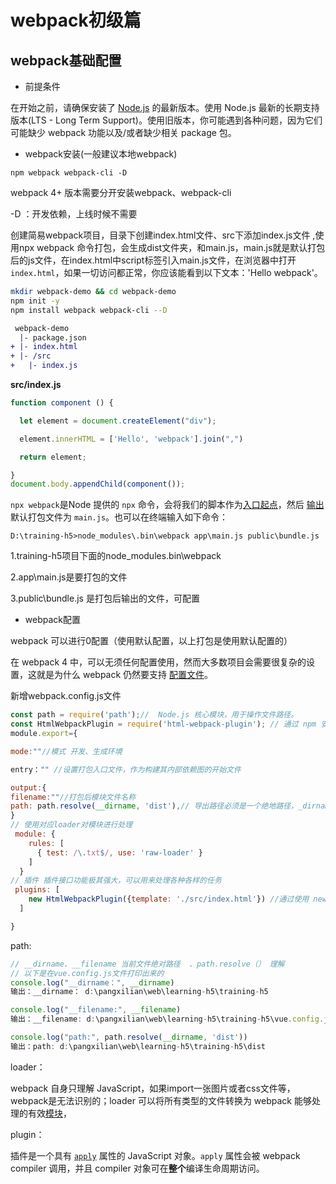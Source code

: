 #                           webpack初级篇

## webpack基础配置

- 前提条件

在开始之前，请确保安装了 [Node.js](https://nodejs.org/en/) 的最新版本。使用 Node.js 最新的长期支持版本(LTS - Long Term Support)。使用旧版本，你可能遇到各种问题，因为它们可能缺少 webpack 功能以及/或者缺少相关 package 包。

- webpack安装(一般建议本地webpack)

```
npm webpack webpack-cli -D
```

 webpack 4+ 版本需要分开安装webpack、webpack-cli 

-D ：开发依赖，上线时候不需要

创建简易webpack项目，目录下创建index.html文件、src下添加index.js文件 ,使用npx webpack 命令打包，会生成dist文件夹，和main.js，main.js就是默认打包后的js文件，在index.html中script标签引入main.js文件，在浏览器中打开 `index.html`，如果一切访问都正常，你应该能看到以下文本：'Hello webpack'。

```bash
mkdir webpack-demo && cd webpack-demo
npm init -y
npm install webpack webpack-cli --D
```

```diff
 webpack-demo
  |- package.json
+ |- index.html
+ |- /src
+   |- index.js
```

**src/index.js**

```javascript
function component () {

  let element = document.createElement("div");

  element.innerHTML = ['Hello', 'webpack'].join(",")

  return element;

}
document.body.appendChild(component());
```

`npx webpack`是Node 提供的 `npx` 命令，会将我们的脚本作为[入口起点](https://www.webpackjs.com/concepts/entry-points)，然后 [输出](https://www.webpackjs.com/concepts/output) 默认打包文件为 `main.js`。也可以在终端输入如下命令：

```
D:\training-h5>node_modules\.bin\webpack app\main.js public\bundle.js
```

1.training-h5项目下面的node_modules\.bin\webpack

2.app\main.js是要打包的文件

3.public\bundle.js 是打包后输出的文件，可配置

- webpack配置

webpack 可以进行0配置（使用默认配置，以上打包是使用默认配置的）

在 webpack 4 中，可以无须任何配置使用，然而大多数项目会需要很复杂的设置，这就是为什么 webpack 仍然要支持 [配置文件](https://www.webpackjs.com/concepts/configuration)。

新增webpack.config.js文件

```javascript
const path = require('path');//  Node.js 核心模块，用于操作文件路径。
const HtmlWebpackPlugin = require('html-webpack-plugin'); // 通过 npm 安装
module.export={

mode:""//模式 开发、生成环境

entry："" //设置打包入口文件，作为构建其内部依赖图的开始文件

output:{
filename:""//打包后模块文件名称
path: path.resolve(__dirname, 'dist'),// 导出路径必须是一个绝地路径，_dirname可以不写，返回的路径一样，dist所在的绝对路径
}
// 使用对应loader对模块进行处理
 module: {
    rules: [
      { test: /\.txt$/, use: 'raw-loader' }
    ]
  }
// 插件 插件接口功能极其强大，可以用来处理各种各样的任务
 plugins: [
    new HtmlWebpackPlugin({template: './src/index.html'}) //通过使用 new 操作符来创建它的一个实例
  ]

}

```

path:

```javascript
// __dirname、__filename 当前文件绝对路径  、path.resolve（） 理解
// 以下是在vue.config.js文件打印出来的
console.log("__dirname：", __dirname)
输出：__dirname： d:\pangxilian\web\learning-h5\training-h5

console.log("__filename:", __filename)
输出：__filename: d:\pangxilian\web\learning-h5\training-h5\vue.config.js

console.log("path:", path.resolve(__dirname, 'dist'))
输出：path: d:\pangxilian\web\learning-h5\training-h5\dist
```

loader：

webpack 自身只理解 JavaScript，如果import一张图片或者css文件等，webpack是无法识别的；loader 可以将所有类型的文件转换为 webpack 能够处理的有效[模块](https://www.webpackjs.com/concepts/modules)，

plugin：

插件是一个具有 [`apply`](https://developer.mozilla.org/en-US/docs/Web/JavaScript/Reference/Global_Objects/Function/apply) 属性的 JavaScript 对象。`apply` 属性会被 webpack compiler 调用，并且 compiler 对象可在**整个**编译生命周期访问。
